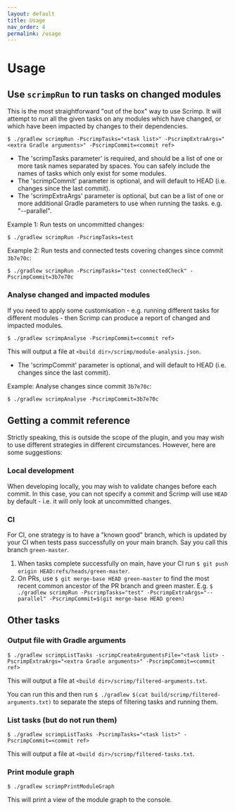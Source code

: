 ```yaml
---
layout: default
title: Usage
nav_order: 4
permalink: /usage
---
```


# Usage

## Use `scrimpRun` to run tasks on changed modules

This is the most straightforward "out of the box" way to use Scrimp. It will attempt to run all the given tasks on any modules which have changed, or which have been impacted by changes to their dependencies.

`$ ./gradlew scrimpRun -PscrimpTasks="<task list>" -PscrimpExtraArgs="<extra Gradle arguments>" -PscrimpCommit=<commit ref>`

* The 'scrimpTasks parameter' is required, and should be a list of one or more task names separated by spaces. You can safely include the names of tasks which only exist for some modules.
* The 'scrimpCommit' parameter is optional, and will default to HEAD (i.e. changes since the last commit).
* The 'scrimpExtraArgs' parameter is optional, but can be a list of one or more additional Gradle parameters to use when running the tasks. e.g. "--parallel".

Example 1: Run tests on uncommitted changes:

`$ ./gradlew scrimpRun -PscrimpTasks=test`

Example 2: Run tests and connected tests covering changes since commit `3b7e70c`:

`$ ./gradlew scrimpRun -PscrimpTasks="test connectedCheck" -PscrimpCommit=3b7e70c`

### Analyse changed and impacted modules

If you need to apply some customisation - e.g. running different tasks for different modules - then Scrimp can produce a report of changed and impacted modules.

`$ ./gradlew scrimpAnalyse -PscrimpCommit=<commit ref>`

This will output a file at `<build dir>/scrimp/module-analysis.json`.

* The 'scrimpCommit' parameter is optional, and will default to HEAD (i.e. changes since the last commit).

Example: Analyse changes since commit `3b7e70c`:

`$ ./gradlew scrimpAnalyse -PscrimpCommit=3b7e70c`

## Getting a commit reference

Strictly speaking, this is outside the scope of the plugin, and you may wish to use different strategies in different circumstances. However, here are some suggestions:

### Local development

When developing locally, you may wish to validate changes before each commit. In this case, you can not specify a commit and Scrimp will use `HEAD` by default - i.e. it will only look at uncommitted changes.

### CI

For CI, one strategy is to have a "known good" branch, which is updated by your CI when tests pass successfully on your main branch. Say you call this branch `green-master`.

1. When tasks complete successfully on main, have your CI run `$ git push origin HEAD:refs/heads/green-master`.
2. On PRs, use `$ git merge-base HEAD green-master` to find the most recent common ancestor of the PR branch and green master. E.g. `$ ./gradlew scrimpRun -PscrimpTasks="test" -PscrimpExtraArgs="--parallel" -PscrimpCommit=$(git merge-base HEAD green)`


## Other tasks

### Output file with Gradle arguments

`$ ./gradlew scrimpListTasks -scrimpCreateArgumentsFile="<task list> -PscrimpExtraArgs="<extra Gradle arguments>" -PscrimpCommit=<commit ref>`

This will output a file at `<build dir>/scrimp/filtered-arguments.txt`.

You can run this and then run `$ ./gradlew $(cat build/scrimp/filtered-arguments.txt)` to separate the steps of filtering tasks and running them.

### List tasks (but do not run them)

`$ ./gradlew scrimpListTasks -PscrimpTasks="<task list>" -PscrimpCommit=<commit ref>`

This will output a file at `<build dir>/scrimp/filtered-tasks.txt`.

### Print module graph

`$ ./gradlew scrimpPrintModuleGraph`

This will print a view of the module graph to the console.
